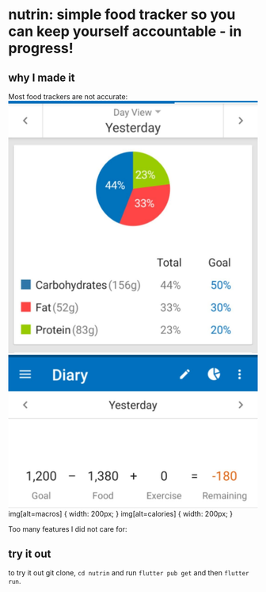 # nutrin: simple food tracker so you can keep yourself accountable - in progress!

## why I made it 
Most food trackers are not accurate: 
![macros](/readmeimgs/macro.jpg) ![calories](/readmeimgs/calorie.jpg)
img[alt=macros] { width: 200px; }
img[alt=calories] { width: 200px; }

Too many features I did not care for:

## try it out
to try it out git clone, `cd nutrin` and run `flutter pub get` and then `flutter run`. 

